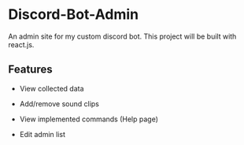 # Discord-Bot-Admin
An admin site for my custom discord bot. This project will be built with react.js.

## Features

- View collected data

- Add/remove sound clips

- View implemented commands (Help page)

- Edit admin list
